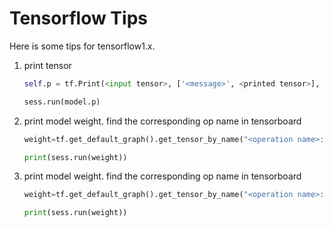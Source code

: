 # Tensorflow Tips

Here is some tips for tensorflow1.x.

1.   print tensor

     ```python
     self.p = tf.Print(<input tensor>, ['<message>', <printed tensor>], summarize=100)
     
     sess.run(model.p)
     ```

2.   print model weight. find the corresponding op name in tensorboard

     ```python
     weight=tf.get_default_graph().get_tensor_by_name("<operation name>:0")
     
     print(sess.run(weight))
     ```

3.   print model weight. find the corresponding op name in tensorboard

     ```python
     weight=tf.get_default_graph().get_tensor_by_name("<operation name>:0")
     
     print(sess.run(weight))
     ```

